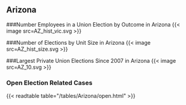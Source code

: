 ## Arizona

###Number Employees in a Union Election by Outcome in Arizona
{{< image src=AZ_hist_vic.svg >}}

###Number of Elections by Unit Size in Arizona
{{< image src=AZ_hist_size.svg >}}

###Largest Private Union Elections Since 2007 in Arizona
{{< image src=AZ_10.svg >}}

### Open Election Related Cases
{{< readtable table="/tables/Arizona/open.html" >}}

